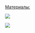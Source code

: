 

<u>Материалы:</u>

![](Re_%20СНГ_%20Акты%20взаимозачета%20распределение%20работ.msg)

![](Pasted%20image%2020251030161049.png)